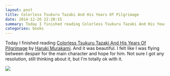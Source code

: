 ```yaml
---
layout: post
title: Colorless Tsukuru Tazaki And His Years Of Pilgrimage
date: 2014-12-26 22:20:15
summary: Today I finished reading Colorless Tsukuru Tazaki And His Years Of Pilgrimage by Haruki Murakami
categories: books
---
```


Today I finished reading [Colorless Tsukuru Tazaki And His Years Of Pilgrimage](http://www.harukimurakami.com/book/colorless-tsukuru-tazaki-and-his-years-of-pilgrimage) by [Haruki Murakami](http://en.wikipedia.org/wiki/Haruki_Murakami).  And it was beautiful.   I felt like I was flying between despair for the main character and hope for him. Not sure I got any resolution, still thinking about it, but I'm totally ok with it. 

![](http://austinmoody.org/~melange/i/colorless_2014-12-28-121203.png)
